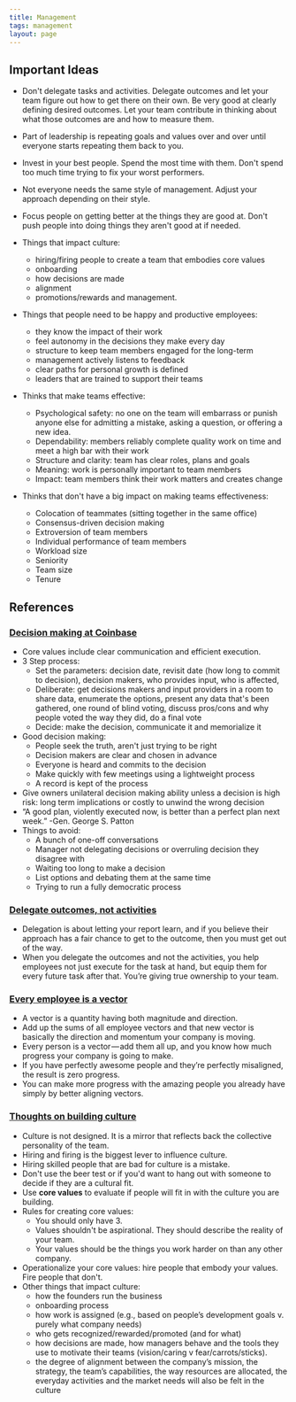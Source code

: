 ```yaml
---
title: Management
tags: management
layout: page
---
```


## Important Ideas

- Don't delegate tasks and activities. Delegate outcomes and let your team figure out how to get there on their own. Be very good at clearly defining desired outcomes. Let your team contribute in thinking about what those outcomes are and how to measure them.

- Part of leadership is repeating goals and values over and over until everyone starts repeating them back to you.

- Invest in your best people. Spend the most time with them. Don't spend too much time trying to fix your worst performers.

- Not everyone needs the same style of management. Adjust your approach depending on their style.

- Focus people on getting better at the things they are good at. Don't push people into doing things they aren't good at if needed.


- Things that impact culture:
    - hiring/firing people to create a team that embodies core values
    - onboarding
    - how decisions are made 
    - alignment
    - promotions/rewards and management.

- Things that people need to be happy and productive employees:
    - they know the impact of their work
    - feel autonomy in the decisions they make every day
    - structure to keep team members engaged for the long-term
    - management actively listens to feedback
    - clear paths for personal growth is defined
    - leaders that are trained to support their teams

- Thinks that make teams effective:
    -  Psychological safety: no one on the team will embarrass or punish anyone else for admitting a mistake, asking a question, or offering a new idea.
    -  Dependability: members reliably complete quality work on time and meet a high bar with their work
    -  Structure and clarity: team has clear roles, plans and goals 
    -  Meaning: work is personally important to team members
    -  Impact: team members think their work matters and creates change

- Thinks that don't have a big impact on making teams effectiveness:
    - Colocation of teammates (sitting together in the same office)
    - Consensus-driven decision making
    - Extroversion of team members
    - Individual performance of team members
    - Workload size
    - Seniority
    - Team size
    - Tenure

## References

### [Decision making at Coinbase](https://medium.com/@barmstrong/how-we-make-decisions-at-coinbase-cd6c630322e9)

- Core values include clear communication and efficient execution.
- 3 Step process:
  - Set the parameters: decision date, revisit date (how long to commit to decision), decision makers, who provides input, who is affected,
  - Deliberate: get decisions makers and input providers in a room to share data, enumerate the options, present any data that's been gathered, one round of blind voting, discuss pros/cons and why people voted the way they did, do a final vote
  - Decide: make the decision, communicate it and memorialize it
- Good decision making:
  - People seek the truth, aren't just trying to be right
  - Decision makers are clear and chosen in advance
  - Everyone is heard and commits to the decision
  - Make quickly with few meetings using a lightweight process
  - A record is kept of the process
- Give owners unilateral decision making ability unless a decision is high risk: long term implications or costly to unwind the wrong decision
- “A good plan, violently executed now, is better than a perfect plan next week.” -Gen. George S. Patton
- Things to avoid:
  - A bunch of one-off conversations
  - Manager not delegating decisions or overruling decision they disagree with
  - Waiting too long to make a decision
  - List options and debating them at the same time
  - Trying to run a fully democratic process

### [Delegate outcomes, not activities](https://blog.knowyourcompany.com/delegate-outcomes-not-activities-3aa922c1f55e)

- Delegation is about letting your report learn, and if you believe their approach has a fair chance to get to the outcome, then you must get out of the way.
- When you delegate the outcomes and not the activities, you help employees not just execute for the task at hand, but equip them for every future task after that. You’re giving true ownership to your team.

### [Every employee is a vector](https://thinkgrowth.org/what-elon-musk-taught-me-about-growing-a-business-c2c173f5bff3)

- A vector is a quantity having both magnitude and direction.
- Add up the sums of all employee vectors and that new vector is basically the direction and momentum your company is moving.
- Every person is a vector — add them all up, and you know how much progress your company is going to make.
- If you have perfectly awesome people and they’re perfectly misaligned, the result is zero progress.
- You can make more progress with the amazing people you already have simply by better aligning vectors.

### [Thoughts on building culture](https://www.linkedin.com/pulse/how-build-great-startup-culture-fred-stevens-smith/)

- Culture is not designed. It is a mirror that reflects back the collective personality of the team.
- Hiring and firing is the biggest lever to influence culture.
- Hiring skilled people that are bad for culture is a mistake.
- Don't use the beer test or if you'd want to hang out with someone to decide if they are a cultural fit.
- Use **core values** to evaluate if people will fit in with the culture you are building.
- Rules for creating core values:
  - You should only have 3.
  - Values shouldn't be aspirational. They should describe the reality of your team.
  - Your values should be the things you work harder on than any other company.
- Operationalize your core values: hire people that embody your values. Fire people that don't.
- Other things that impact culture:
  - how the founders run the business
  - onboarding process
  - how work is assigned (e.g., based on people’s development goals v. purely what company needs)
  - who gets recognized/rewarded/promoted (and for what)
  - how decisions are made, how managers behave and the tools they use to motivate their teams (vision/caring v fear/carrots/sticks).
  - the degree of alignment between the company’s mission, the strategy, the team’s capabilities, the way resources are allocated, the everyday activities and the market needs will also be felt in the culture
